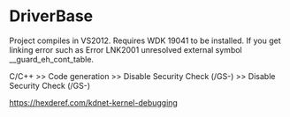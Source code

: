 # DriverBase
Project compiles in VS2012. Requires WDK 19041 to be installed. If you get linking error such as Error LNK2001 unresolved external symbol __guard_eh_cont_table.

C/C++ >> Code generation >> Disable Security Check (/GS-) >> Disable Security Check (/GS-)

https://hexderef.com/kdnet-kernel-debugging

